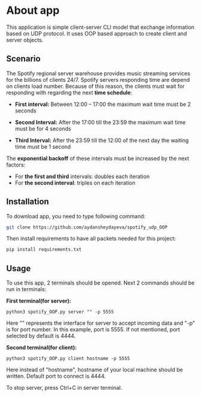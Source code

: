 # About app

This application is simple client-server CLI model that exchange information based on UDP protocol. It uses OOP based approach to create client and server objects.

## Scenario

The Spotify regional server warehouse provides music streaming services for the billions of clients 24/7. Spotify servers responding time are depend on clients load number. Because of this reason, the clients must wait for responding with regarding the next **time schedule**:

- **First interval:** Between 12:00 – 17:00 the maximum wait time must be 2 seconds

- **Second Interval:** After the 17:00 till the 23:59 the maximum wait time must be for 4 seconds

- **Third Interval:** After the 23:59 till the 12:00 of the next day the waiting time must be 1 second


The **exponential backoff** of these intervals must be increased by the next factors: 

- For **the first and third** intervals: doubles each iteration
- For **the second interval**: triples on each iteration 

## Installation

To download app, you need to type following command:

```bash
git clone https://github.com/aydansheydayeva/spotify_udp_OOP
```
 Then install requirements to have all packets needed for this project:

```bash
pip install requirements.txt
```

## Usage

To use this app, 2 terminals should be opened. Next 2 commands should be run in terminals:

**First terminal(for server):**
```
python3 spotify_OOP.py server "" -p 5555
```
Here "" represents the interface for server to accept incoming data and "-p" is for port number. In this example, port is 5555. If not mentioned, port selected by default is 4444.

**Second terminal(for client):**
```
python3 spotify_OOP.py client hostname -p 5555
```
Here instead of "hostname", hostname of your local machine should be written. Default port to connect is 4444.

To stop server, press Ctrl+C in server terminal.
